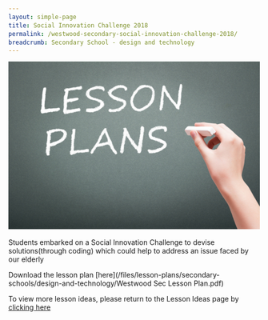```yaml
---
layout: simple-page
title: Social Innovation Challenge 2018
permalink: /westwood-secondary-social-innovation-challenge-2018/
breadcrumb: Secondary School - design and technology
---
```


![anything](/images/in-schools/digital-maker/lesson-plans/generic-lesson-plan.jpg)

Students embarked on a Social Innovation Challenge to devise solutions(through coding) which could help to address an issue faced by our elderly

Download the lesson plan [here](/files/lesson-plans/secondary-schools/design-and-technology/Westwood Sec Lesson Plan.pdf)

To view more lesson ideas, please return to the Lesson Ideas page by [clicking here](/in-schools/digital-maker/lesson-ideas-secondary/)
